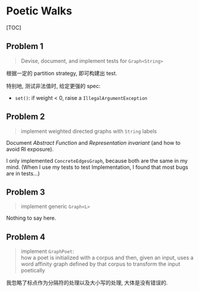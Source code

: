 # Poetic Walks

[TOC]

## Problem 1

> Devise, document, and implement tests for `Graph<String>`

根据一定的 partition strategy, 即可构建出 test.

特别地, 测试非法值时, 给定更强的 spec:
* `set()`: if weight < 0, raise a `IllegalArgumentException`

## Problem 2

> implement weighted directed graphs with `String` labels

Document *Abstract Function* and *Representation invariant* (and how to avoid RI
exposure).

I only implemented `ConcreteEdgesGraph`, because both are the same in my mind.
(When I use my tests to test Implementation, I found that most bugs are in tests...)

## Problem 3

> implement generic `Graph<L>`

Nothing to say here.

## Problem 4

> implement `GraphPoet`:<br/>
> how a poet is initialized with a corpus and then, given an input, uses a word
> affinity graph defined by that corpus to transform the input poetically

我忽略了标点作为分隔符的处理以及大小写的处理, 大体是没有错误的.
